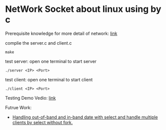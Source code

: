 # NetWork Socket about linux using by c

Prerequisite knowledge for more detail of network: [link](https://hackmd.io/@nealson840123/network)

complie the server.c and client.c
```
make
```
test server: open one terminal to start server
```
./server <IP> <Port>
```
test client: open one terminal to start client
```
./client <IP> <Port>
```

Testing Demo Vedio: [link](https://youtu.be/f8sakRxpbc8)

Futrue Work:
- [Handling out-of-band and in-band date with select and handle multiple clients by select without fork.](https://www.topcoder.com/thrive/articles/Linux%20Programming%20-%20Dive%20Into%20the%20Select%20Model)